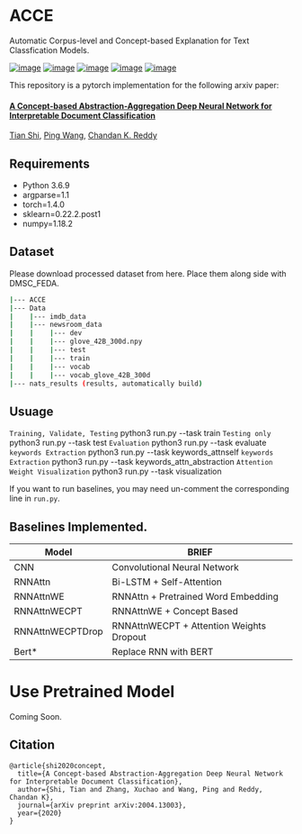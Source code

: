 # ACCE
Automatic Corpus-level and Concept-based Explanation for Text Classfication Models.

[![image](https://img.shields.io/badge/Made%20with-Python-1f425f.svg)](https://www.python.org/)
[![image](https://img.shields.io/pypi/l/ansicolortags.svg)](https://github.com/tshi04/DMSC_FEDA/blob/master/LICENSE)
[![image](https://img.shields.io/github/contributors/Naereen/StrapDown.js.svg)](https://github.com/tshi04/DMSC_FEDA/graphs/contributors)
[![image](https://img.shields.io/github/issues/Naereen/StrapDown.js.svg)](https://github.com/tshi04/DMSC_FEDA/issues)
[![image](https://img.shields.io/badge/arXiv-1805.09461-red.svg?style=flat)](https://arxiv.org/pdf/2009.09112.pdf)

This repository is a pytorch implementation for the following arxiv paper:

#### [A Concept-based Abstraction-Aggregation Deep Neural Network for Interpretable Document Classification](https://arxiv.org/pdf/2004.13003.pdf)
[Tian Shi](http://people.cs.vt.edu/tshi/homepage/home), 
[Ping Wang](http://people.cs.vt.edu/ping/homepage/), 
[Chandan K. Reddy](http://people.cs.vt.edu/~reddy/)

## Requirements

- Python 3.6.9
- argparse=1.1
- torch=1.4.0
- sklearn=0.22.2.post1
- numpy=1.18.2

## Dataset

Please download processed dataset from here. Place them along side with DMSC_FEDA.

```bash
|--- ACCE
|--- Data
|    |--- imdb_data
|    |--- newsroom_data
|    |    |--- dev
|    |    |--- glove_42B_300d.npy
|    |    |--- test
|    |    |--- train
|    |    |--- vocab
|    |    |--- vocab_glove_42B_300d
|--- nats_results (results, automatically build)
```

## Usuage

```Training, Validate, Testing``` python3 run.py --task train
```Testing only``` python3 run.py --task test
```Evaluation``` python3 run.py --task evaluate
```keywords Extraction``` python3 run.py --task keywords_attnself
```keywords Extraction``` python3 run.py --task keywords_attn_abstraction
```Attention Weight Visualization``` python3 run.py --task visualization

If you want to run baselines, you may need un-comment the corresponding line in ```run.py```.

## Baselines Implemented.

| Model | BRIEF | 
| ------ | ------ |
| CNN | Convolutional Neural Network |
| RNNAttn | Bi-LSTM + Self-Attention |
| RNNAttnWE | RNNAttn + Pretrained Word Embedding |
| RNNAttnWECPT | RNNAttnWE + Concept Based |
| RNNAttnWECPTDrop | RNNAttnWECPT + Attention Weights Dropout |
| Bert* | Replace RNN with BERT |

# Use Pretrained Model

Coming Soon.

## Citation

```
@article{shi2020concept,
  title={A Concept-based Abstraction-Aggregation Deep Neural Network for Interpretable Document Classification},
  author={Shi, Tian and Zhang, Xuchao and Wang, Ping and Reddy, Chandan K},
  journal={arXiv preprint arXiv:2004.13003},
  year={2020}
}
```
